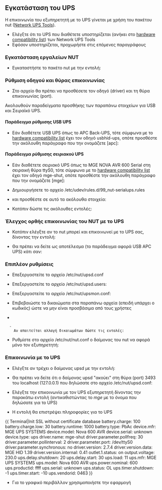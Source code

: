 ## Εγκατάσταση του UPS

Η επικοινωνία του εξυπηρετητή με το UPS γίνεται με χρήση του πακέτου nut
([Network UPS Tools](http://www.networkupstools.org/index.html)).

  - Ελέγξτε ότι το UPS που διαθέτετε υποστηρίζεται (ανήκει στο [hardware
    compatibility list](http://www.networkupstools.org/stable-hcl.html))
    των Network UPS Tools
  - Εφόσον υποστηρίζεται, προχωρήστε στις επόμενες παραγράφους

### Εγκατάσταση εργαλείων NUT

  - Εγκαταστήστε το πακέτο nut με την εντολή:

### Ρύθμιση οδηγού και θύρας επικοινωνίας

  - Στο αρχείο  θα πρέπει να προσθέσετε τον οδηγό (driver) και τη θύρα
    επικοινωνίας (port).

Ακολουθούν παραδείγματα προσθήκης των παραπάνω στοιχείων για USB και
Σειραϊκό UPS.

#### Παράδειγμα ρύθμισης USB UPS

  - Εάν διαθέτετε USB UPS όπως το APC Back-UPS, τότε σύμφωνα με το
    [hardware compatibility
    list](http://www.networkupstools.org/stable-hcl.html) έχει τον οδηγό
    usbhid-ups, οπότε προσθέστε την ακόλουθη παράγραφο που την ονομάζετε
    \[apc\]:

#### Παράδειγμα ρύθμισης σειριακού UPS

  - Εάν διαθέτετε σειριακό UPS όπως το MGE NOVA AVR 600 Serial στη
    σειραική θύρα ttyS0, τότε σύμφωνα με το [hardware
    compatibility list](http://www.networkupstools.org/stable-hcl.html)
    έχει τον οδηγό mge-shut, οπότε προσθέστε την ακόλουθη παράγραφο που
    την ονομάζετε \[mge\]:

<!-- end list -->

  - Δημιουργήσετε το αρχείο /etc/udev/rules.d/99_nut-serialups.rules

<!-- end list -->

  - και προσθέστε σε αυτό τα ακόλουθα στοιχεία:

<!-- end list -->

  - Κατόπιν δώστε τις ακόλουθες εντολές:

### Έλεγχος ορθής επικοινωνίας του NUT με το UPS

  - Κατόπιν ελέγξτε αν το nut μπορεί και επικοινωνεί με το UPS σας,
    δίνοντας την εντολή:

<!-- end list -->

  - Θα πρέπει να δείτε ως αποτέλεσμα (το παράδειγμα αφορά USB APC UPS)
    κάτι σαν:

### Επιπλέον ρυθμίσεις

  - Επεξεργαστείτε το αρχείο /etc/nut/upsd.conf

<!-- end list -->

  - Επεξεργαστείτε το αρχείο /etc/nut/upsd.users:

<!-- end list -->

  - Επεξεργαστείτε το αρχείο /etc/nut/upsmon.conf:

<!-- end list -->

  - Επιβεβαιώστε τα δικαιώματα στα παραπάνω αρχεία (επειδή υπάρχει ο
    κωδικός) ώστε να μην είναι προσβάσιμα από τους χρήστες

<!-- end list -->

  -

      -
        Αν απαιτείται αλλαγή δικαιωμάτων δώστε τις εντολές:

<!-- end list -->

  - Ρυθμίστε στο αρχείο /etc/nut/nut.conf ο δαίμονας του nut να αφορά
    μόνο τον εξυπηρετητή:

### Eπικοινωνία με το UPS

  - Ελέγξτε αν τρέχει ο δαίμονας upsd με την εντολή:

<!-- end list -->

  -
    Θα πρέπει να δείτε ότι ο δαίμονας upsd "ακούει" στη θύρα (port) 3493
    του localhost (127.0.0.1) που δηλώσατε στο αρχείο
    /etc/nut/upsd.conf:

<!-- end list -->

  - Ελέγξτε την επικοινωνία με τον UPS εξυπηρετητή δίνοντας την παρακάτω
    εντολή (αντικαθιστώντας το *mge* με το όνομα που δηλώσατε για το
    UPS)

<!-- end list -->

  - Η εντολή θα επιστρέψει πληροφορίες για το UPS

{{ Terminal|Init SSL without certificate database battery.charge: 100
battery.charge.low: 30
battery.runtime: 1000
battery.type: PbAc
device.mfr: MGE UPS SYSTEMS
device.model: Nova 600 AVR
device.serial: unknown
device.type: ups
driver.name: mge-shut
driver.parameter.pollfreq: 30
driver.parameter.pollinterval: 2
driver.parameter.port: /dev/ttyS0
driver.parameter.synchronous: no
driver.version: 2.7.4
driver.version.data: MGE HID 1.39
driver.version.internal: 0.41
outlet.1.status: on
output.voltage: 230.0
ups.delay.shutdown: 20
ups.delay.start: 30
ups.load: 11
ups.mfr: MGE UPS SYSTEMS
ups.model: Nova 600 AVR
ups.power.nominal: 600
ups.productid: ffff
ups.serial: unknown
ups.status: OL
ups.timer.shutdown: -1
ups.timer.start: -10
ups.vendorid: 0463
}}

  - Για το γραφικό περιβάλλον χρησιμοποιήστε την εφαρμογή